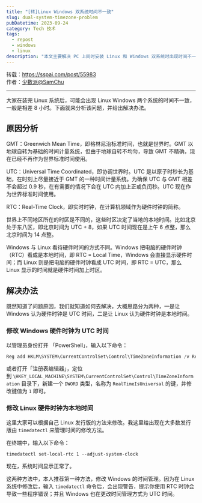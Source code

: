 ```yaml
---
title: "[转]Linux Windows 双系统时间不一致"
slug: dual-system-timezone-problem
pubDatetime: 2023-09-24
category: Tech 技术
tags:
  - repost
  - windows
  - linux
description: "本文主要解决 PC 上同时安装 Linux 和 Windows 双系统时出现时间不一致的问题"
---
```


转载：<https://sspai.com/post/55983>  
作者：[少数派@SamChu](https://sspai.com/u/samchu/)

---

大家在装完 Linux 系统后，可能会出现 Linux Windows 两个系统的时间不一致，一般是相差 8 小时。下面就来分析该问题，并给出解决办法。

## 原因分析

GMT：Greenwich Mean Time，即格林尼治标准时间，也就是世界时。GMT 以地球自转为基础的时间计量系统，但由于地球自转不均匀，导致 GMT 不精确，现在已经不再作为世界标准时间使用。

UTC：Universal Time Coordinated，即协调世界时。UTC 是以原子时秒长为基础，在时刻上尽量接近于 GMT 的一种时间计量系统。为确保 UTC 与 GMT 相差不会超过 0.9 秒，在有需要的情况下会在 UTC 内加上正或负闰秒。UTC 现在作为世界标准时间使用。

RTC：Real-Time Clock，即实时时钟，在计算机领域作为硬件时钟的简称。

世界上不同地区所在的时区是不同的，这些时区决定了当地的本地时间。比如北京处于东八区，即北京时间为 UTC + 8，如果 UTC 时间现在是上午 6 点整，那么北京时间为 14 点整。

Windows 与 Linux 看待硬件时间的方式不同。Windows 把电脑的硬件时钟（RTC）看成是本地时间，即 RTC = Local Time，Windows 会直接显示硬件时间；而 Linux 则是把电脑的硬件时钟看成 UTC 时间，即 RTC = UTC，那么 Linux 显示的时间就是硬件时间加上时区。

## 解决办法

既然知道了问题原因，我们就知道如何去解决，大概思路分为两种，一是让 Windows 认为硬件时钟是 UTC 时间，二是让 Linux 认为硬件时钟是本地时间。

### 修改 Windows 硬件时钟为 UTC 时间

以管理员身份打开 「PowerShell」，输入以下命令：

```powershell
Reg add HKLM\SYSTEM\CurrentControlSet\Control\TimeZoneInformation /v RealTimeIsUniversal /t REG_DWORD /d 1
```

或者打开「注册表编辑器」，定位到 `\HKEY_LOCAL_MACHINE\SYSTEM\CurrentControlSet\Control\TimeZoneInformation` 目录下，新建一个 `DWORD` 类型，名称为 `RealTimeIsUniversal` 的键，并修改键值为 `1` 即可。

### 修改 Linux 硬件时钟为本地时间

这里大家可以根据自己 Linux 发行版的方法来修改。我这里给出现在大多数发行版由 `timedatectl` 来管理时间的修改方法。

在终端中，输入以下命令：

```shell
timedatectl set-local-rtc 1 --adjust-system-clock
```

现在，系统时间显示正常了。

这两种方法中，本人推荐第一种方法，修改 Windows 的时间管理。因为在 Linux 系统中修改后，输入 `timedatectl` 命令后，会出现警告，提示你使用 RTC 时钟会导致一些程序错误；并且 Windows 也在更改时间管理方式为 UTC 时间。
